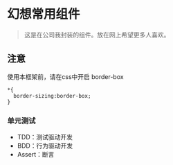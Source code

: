 # 幻想常用组件
> 这是在公司我封装的组件。放在网上希望更多人喜欢。

## 注意

使用本框架前，请在css中开启 border-box

```
*{
  border-sizing:border-box;
}
```

### 单元测试

- TDD：测试驱动开发
- BDD：行为驱动开发
- Assert：断言